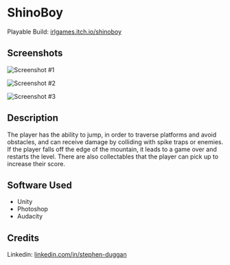 # ShinoBoy

 Playable Build: [irlgames.itch.io/shinoboy](https://irlgames.itch.io/shinoboy)
 
 ## Screenshots

![Screenshot #1](https://user-images.githubusercontent.com/72276729/171056625-17982c8f-158b-472e-bd4d-0580df9227c8.png)

![Screenshot #2](https://user-images.githubusercontent.com/72276729/171056802-09cab76a-61a4-4d6f-af08-c6f852066928.png)

![Screenshot #3](https://user-images.githubusercontent.com/72276729/171056828-8329199a-995c-472e-afae-47eb53c5f634.png)

## Description

The player has the ability to jump, in order to traverse platforms and avoid obstacles, and can receive damage by colliding with spike traps or enemies. If the player falls off the edge of the mountain, it leads to a game over and restarts the level. There are also collectables that the player can pick up to increase their score.

## Software Used

- Unity
- Photoshop
- Audacity

## Credits

 Linkedin: [linkedin.com/in/stephen-duggan	](https://linkedin.com/in/stephen-duggan)
